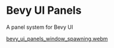 # Bevy UI Panels
A panel system for Bevy UI

[bevy_ui_panels_window_spawning.webm](https://user-images.githubusercontent.com/4993144/185773781-a3a1a91a-1885-42ec-8cc4-bf70573ea3cc.webm)
